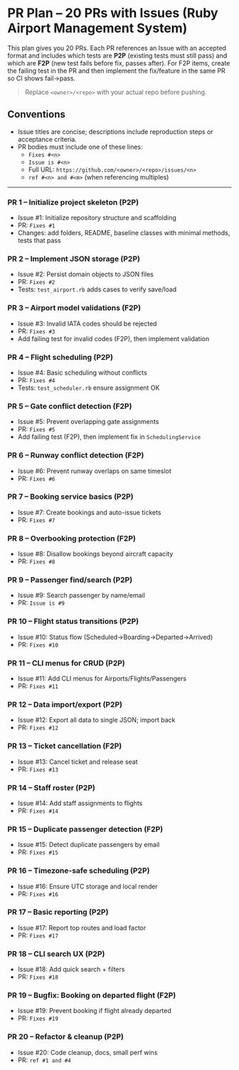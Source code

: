 # PR Plan – 20 PRs with Issues (Ruby Airport Management System)

This plan gives you 20 PRs. Each PR references an Issue with an accepted format and includes
which tests are **P2P** (existing tests must still pass) and which are **F2P** (new test fails before fix, passes after).
For F2P items, create the failing test in the PR and then implement the fix/feature in the same PR so CI shows fail→pass.

> Replace `<owner>/<repo>` with your actual repo before pushing.

## Conventions
- Issue titles are concise; descriptions include reproduction steps or acceptance criteria.
- PR bodies must include one of these lines:
  - `Fixes #<n>`
  - `Issue is #<n>`
  - Full URL: `https://github.com/<owner>/<repo>/issues/<n>`
  - `ref #<n> and #<m>` (when referencing multiples)

---

### PR 1 – Initialize project skeleton (P2P)
- Issue #1: Initialize repository structure and scaffolding
- PR: `Fixes #1`
- Changes: add folders, README, baseline classes with minimal methods, tests that pass

### PR 2 – Implement JSON storage (P2P)
- Issue #2: Persist domain objects to JSON files
- PR: `Fixes #2`
- Tests: `test_airport.rb` adds cases to verify save/load

### PR 3 – Airport model validations (F2P)
- Issue #3: Invalid IATA codes should be rejected
- PR: `Fixes #3`
- Add failing test for invalid codes (F2P), then implement validation

### PR 4 – Flight scheduling (P2P)
- Issue #4: Basic scheduling without conflicts
- PR: `Fixes #4`
- Tests: `test_scheduler.rb` ensure assignment OK

### PR 5 – Gate conflict detection (F2P)
- Issue #5: Prevent overlapping gate assignments
- PR: `Fixes #5`
- Add failing test (F2P), then implement fix in `SchedulingService`

### PR 6 – Runway conflict detection (F2P)
- Issue #6: Prevent runway overlaps on same timeslot
- PR: `Fixes #6`

### PR 7 – Booking service basics (P2P)
- Issue #7: Create bookings and auto-issue tickets
- PR: `Fixes #7`

### PR 8 – Overbooking protection (F2P)
- Issue #8: Disallow bookings beyond aircraft capacity
- PR: `Fixes #8`

### PR 9 – Passenger find/search (P2P)
- Issue #9: Search passenger by name/email
- PR: `Issue is #9`

### PR 10 – Flight status transitions (P2P)
- Issue #10: Status flow (Scheduled→Boarding→Departed→Arrived)
- PR: `Fixes #10`

### PR 11 – CLI menus for CRUD (P2P)
- Issue #11: Add CLI menus for Airports/Flights/Passengers
- PR: `Fixes #11`

### PR 12 – Data import/export (P2P)
- Issue #12: Export all data to single JSON; import back
- PR: `Fixes #12`

### PR 13 – Ticket cancellation (F2P)
- Issue #13: Cancel ticket and release seat
- PR: `Fixes #13`

### PR 14 – Staff roster (P2P)
- Issue #14: Add staff assignments to flights
- PR: `Fixes #14`

### PR 15 – Duplicate passenger detection (F2P)
- Issue #15: Detect duplicate passengers by email
- PR: `Fixes #15`

### PR 16 – Timezone-safe scheduling (P2P)
- Issue #16: Ensure UTC storage and local render
- PR: `Fixes #16`

### PR 17 – Basic reporting (P2P)
- Issue #17: Report top routes and load factor
- PR: `Fixes #17`

### PR 18 – CLI search UX (P2P)
- Issue #18: Add quick search + filters
- PR: `Fixes #18`

### PR 19 – Bugfix: Booking on departed flight (F2P)
- Issue #19: Prevent booking if flight already departed
- PR: `Fixes #19`

### PR 20 – Refactor & cleanup (P2P)
- Issue #20: Code cleanup, docs, small perf wins
- PR: `ref #1 and #4`
